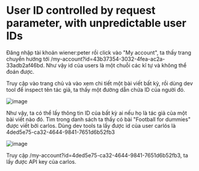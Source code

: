 # User ID controlled by request parameter, with unpredictable user IDs
Đăng nhập tài khoản wiener:peter rồi click vào "My account", ta thấy trang chuyển hướng tới /my-account?id=43b37354-3032-4fea-ac2a-33adb2af46bd. Như vậy id của users là một chuỗi các kĩ tự và không thể đoán được.

Truy cập vào trang chủ và vào xem chi tiết một bài viết bất kỳ, rồi dùng dev tool để inspect tên tác giả, ta thấy một đường dẫn chứa ID của người đó.

![image](https://user-images.githubusercontent.com/103978452/201379128-da76ce74-5d2d-4015-b736-3e81480afc42.png)

Như vậy, ta có thể lấy thông tin ID của bất kỳ ai nếu họ là tác giả của một bài viết nào đó. Tìm trong danh sách ta thấy có bài "Football for dummies" được viết bởi carlos. Dùng dev tools ta lấy được id của user carlós là 4ded5e75-ca32-4644-9841-7651d6b52fb3

![image](https://user-images.githubusercontent.com/103978452/201380351-7d568e15-365b-445a-93f1-c45afb958c29.png)

Truy cập /my-account?id=4ded5e75-ca32-4644-9841-7651d6b52fb3, ta lấy được API key của carlos.
